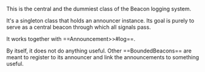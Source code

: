 This is the central and the dummiest class of the Beacon logging system.

It's a singleton class that holds an announcer instance. Its goal is purely to serve as a central beacon through which all signals pass.

It works together with ==Announcement>>#log==.

By itself, it does not do anything useful. Other ==BoundedBeacons== are meant to register to its announcer and link the announcements to something useful.